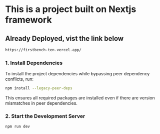 # This is a project built on Nextjs framework

## Already Deployed, vist the link below

```bash
https://firstbench-ten.vercel.app/
```

### 1. Install Dependencies

To install the project dependencies while bypassing peer dependency conflicts, run:

```bash
npm install --legacy-peer-deps
```

This ensures all required packages are installed even if there are version mismatches in peer dependencies.

### 2. Start the Development Server

```bash
npm run dev
```
